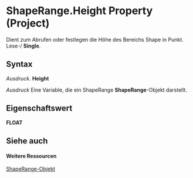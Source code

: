 
# ShapeRange.Height Property (Project)
Dient zum Abrufen oder festlegen die Höhe des Bereichs Shape in Punkt. Lese-/  **Single**.

## Syntax

 _Ausdruck_. **Height**

 _Ausdruck_ Eine Variable, die ein ShapeRange **ShapeRange**-Objekt darstellt.


## Eigenschaftswert

 **FLOAT**


## Siehe auch


#### Weitere Ressourcen


[ShapeRange-Objekt](315031aa-4b8c-424b-26e7-ce15897beb05.md)